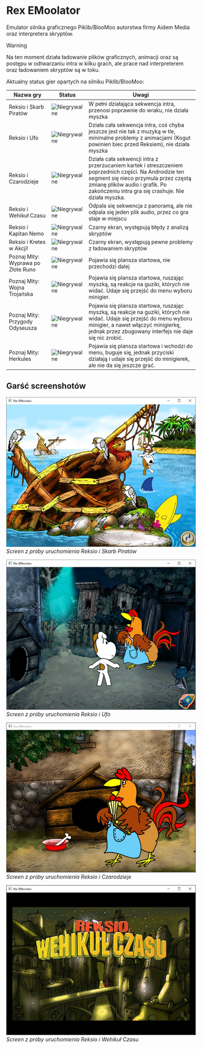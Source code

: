 # Rex EMoolator
Emulator silnika graficznego Piklib/BlooMoo autorstwa firmy Aidem Media oraz interpretera skryptów.

> [!WARNING]
> Na ten moment działa ładowanie plików graficznych, animacji oraz są postępu w odtwarzaniu intra w kilku grach, ale prace nad interpreterem oraz ładowaniem skryptów są w toku.

Aktualny status gier opartych na silniku Piklib/BlooMoo:
<table>
<thead>
<tr>
<th>Nazwa gry</th>
<th>Status</th>
<th>Uwagi</th>
</tr>
</thead>
<tbody>
<tr>
<td>Reksio i Skarb Piratów</td>
<td><img alt="Niegrywalne" src="https://img.shields.io/badge/Niegrywalne-red"/></td>
<td>W pełni działająca sekwencja intra, przenosi poprawnie do wraku, nie działa myszka</td>
</tr>
<tr>
<td>Reksio i Ufo</td>
<td><img alt="Niegrywalne" src="https://img.shields.io/badge/Niegrywalne-red"/></td>
<td>Działa cała sekwencja intra, coś chyba jeszcze jest nie tak z muzyką w tle, minimalne problemy z animacjami (Kogut powinien biec przed Reksiem), nie działa myszka</td>
</tr>
<tr>
<td>Reksio i Czarodzieje</td>
<td><img alt="Niegrywalne" src="https://img.shields.io/badge/Niegrywalne-red"/></td>
<td>Działa cała sekwencji intra z przerzucaniem kartek i streszczeniem poprzednich części. Na Androidzie ten segment się nieco przymula przez częstą zmianę plików audio i grafik. Po zakończeniu intra gra się crashuje. Nie działa myszka.</td>
</tr>
<tr>
<td>Reksio i Wehikuł Czasu</td>
<td><img alt="Niegrywalne" src="https://img.shields.io/badge/Niegrywalne-red"/></td>
<td>Odpala się sekwencja z panoramą, ale nie odpala się jeden plik audio, przez co gra staje w miejscu</td>
</tr>
<tr>
<td>Reksio i Kapitan Nemo</td>
<td><img alt="Niegrywalne" src="https://img.shields.io/badge/Niegrywalne-red"/></td>
<td>Czarny ekran, występują błędy z analizą skryptów</td>
</tr>
<tr>
<td>Reksio i Kretes w Akcji!</td>
<td><img alt="Niegrywalne" src="https://img.shields.io/badge/Niegrywalne-red"/></td>
<td>Czarny ekran, występują pewne problemy z ładowaniem skryptów</td>
</tr>
<tr>
<td>Poznaj Mity: Wyprawa po Złote Runo</td>
<td><img alt="Niegrywalne" src="https://img.shields.io/badge/Niegrywalne-red"/></td>
<td>Pojawia się plansza startowa, nie przechodzi dalej</td>
</tr>
<tr>
<td>Poznaj Mity: Wojna Trojańska</td>
<td><img alt="Niegrywalne" src="https://img.shields.io/badge/Niegrywalne-red"/></td>
<td>Pojawia się plansza startowa, ruszając myszką, są reakcje na guziki, których nie widać. Udaje się przejść do menu wyboru minigier.</td>
</tr>
<tr>
<td>Poznaj Mity: Przygody Odyseusza</td>
<td><img alt="Niegrywalne" src="https://img.shields.io/badge/Niegrywalne-red"/></td>
<td>Pojawia się plansza startowa, ruszając myszką, są reakcje na guziki, których nie widać. Udaje się przejść do menu wyboru minigier, a nawet włączyć minigierkę, jednak przez zbugowany interfejs nie daje się nic zrobić.</td>
</tr>
<tr>
<td>Poznaj Mity: Herkules</td>
<td><img alt="Niegrywalne" src="https://img.shields.io/badge/Niegrywalne-red"/></td>
<td>Pojawia się plansza startowa i wchodzi do menu, buguje się, jednak przyciski działają i udaje się przejść do minigierek, ale nie da się jeszcze grać.</td>
</tr>
</tbody>
</table>

## Garść screenshotów
![Screen z próby uruchomienia Reksio i Skarb Piratów](images/risp.jpg)
*Screen z próby uruchomienia Reksio i Skarb Piratów*

![Screen z próby uruchomienia Reksio i Ufo](images/riu.jpg)
*Screen z próby uruchomienia Reksio i Ufo*

![Screen z próby uruchomienia Reksio i Czarodzieje](images/ric.jpg)
*Screen z próby uruchomienia Reksio i Czarodzieje*

![Screen z próby uruchomienia Reksio i Wehikuł Czasu](images/riwc.jpg)
*Screen z próby uruchomienia Reksio i Wehikuł Czasu*
